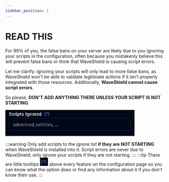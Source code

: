 ```yaml
---
sidebar_position: 1
---
```


# READ THIS

For 99% of you, the false bans on your server are likely due to you ignoring your scripts in the configuration, often because you mistakenly believe this will prevent false bans or think that WaveShield is causing script errors.

Let me clarify: ignoring your scripts will only lead to more false bans, as WaveShield won't be able to validate legitimate actions if it isn't properly integrated with those resources. Additionally, **WaveShield cannot cause script errors**.

So please, **DON'T ADD ANYTHING THERE UNLESS YOUR SCRIPT IS NOT STARTING**.

![Scripts](img/scripts.jpg)

:::warning
Only add scripts to the ignore list **if they are NOT STARTING** when WaveShield is installed into it. Script errors are never due to WaveShield; only ignore your scripts if they are not starting.
:::
:::tip
There are little tooltips ![Tooltip](img/tooltip.jpg) above every feature on the configuration page so you can know what the option does or find any information about it if you don't know their use.
:::
